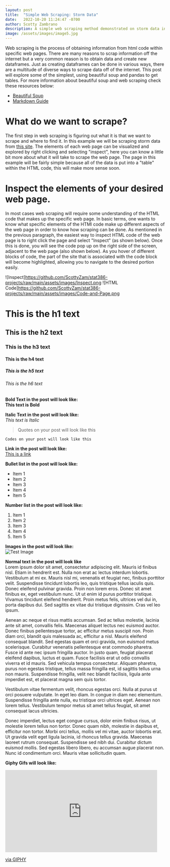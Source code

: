 ```yaml
---
layout: post
title:  "Simple Web Scraping: Storm Data"
date:   2022-10-20 11:24:47 -0700
author: Scotty Zambrano
description: A simple web scraping method demonstrated on storm data in python.  
image: /assets/images/image5.jpg
---
```




Web scraping is the process of obtaining information from html code within specific web pages. There are many reasons to scrap information off the internet but a very common reason is to obtain data and create new dataframes. Just as creating dataframes can be done in various ways, there are a multitude of diverse ways to scrape data off of the internet. This post will explore some of the simplest, using beautiful soup and pandas to get tables. 
For more information about beautiful soup and web scraping check these resources below:
* [Beautiful Soup](https://www.crummy.com/software/BeautifulSoup/bs4/doc/)
* [Markdown Guide](https://www.geeksforgeeks.org/what-is-web-scraping-and-how-to-use-it/)

# What do we want to scrape? 
The first step in web scraping is figuring out what it is that we want to scrape and where to find it. In this example we will be scraping storm data from [this site](https://en.wikipedia.org/wiki/List_of_natural_disasters_in_the_United_States). The elements of each web page can be visualized and explored by right clicking and selecting "inspect", here you can know a little bit more about what it will take to scrape the web page. The page in this example will be fairly simple because all of the data is put into a "table" within the HTML code, this will make more sense soon. 

# Inspect the elements of your desired web page.
In most cases web scraping will require some understanding of the HTML code that makes up the specific web page. In basic terms, one wants to know what specific elements of the HTMl code make up different aspects of the web page in order to know how scraping can be done. As mentioned in the previous paragraph, the easiest way to inspect HTML code of the web page is to right click the page and select "Inspect" (as shown below). Once this is done, you will see the code pop up on the right side of the screen, adjacent to the web page (also shown below). As you hover of different blocks of code, the part of the site that is associated with the code block will become highlighted, allowing you to navigate to the desired portion easily. 

![Inspect]https://github.com/ScottyZam/stat386-projects/raw/main/assets/images/Inspect.png
![HTML Code]https://github.com/ScottyZam/stat386-projects/raw/main/assets/images/Code-and-Page.png


# This is the h1 text
## This is the h2 text
### This is the h3 text
#### This is the h4 text
##### This is the h5 text
###### This is the h6 text

**Bold Text in the post will look like:**<br>
**This text is Bold**

**Italic Text in the post will look like:**<br>
*This text is Italic*

> Quotes on your post will look like this

`Codes on your post will look like this`

**Link in the post will look like:**<br>
[This is a link](#)

**Bullet list in the post will look like:**
* Item 1
* Item 2
* Item 3
* Item 4
* Item 5

**Number list in the post will look like:**
1. Item 1
2. Item 2
3. Item 3
4. Item 4
5. Item 5

**Images in the post will look like:**<br>
![Test Image](https://raw.githubusercontent.com/esnt/stat386-projects/main/assets/images/image5.jpg)

**Normal text in the post will look like**<br>
Lorem ipsum dolor sit amet, consectetur adipiscing elit. Mauris id finibus nisl. Etiam in hendrerit est. Nulla non erat ac lectus interdum lobortis. Vestibulum at mi ex. Mauris nisl mi, venenatis et feugiat nec, finibus porttitor velit. Suspendisse tincidunt lobortis leo, quis tristique tellus iaculis quis. Donec eleifend pulvinar gravida. Proin non lorem eros. Donec sit amet finibus ex, eget vestibulum nunc. Ut ut enim id purus porttitor tristique. Vivamus tincidunt eleifend hendrerit. Proin metus felis, ultrices vel dui in, porta dapibus dui. Sed sagittis ex vitae dui tristique dignissim. Cras vel leo ipsum.

Aenean ac neque et risus mattis accumsan. Sed ac tellus molestie, lacinia ante sit amet, convallis felis. Maecenas aliquet lectus nec euismod auctor. Donec finibus pellentesque tortor, ac efficitur metus suscipit non. Proin diam orci, blandit quis malesuada ac, efficitur a nisl. Mauris eleifend consequat blandit. Sed egestas quam et orci gravida, non euismod metus scelerisque. Curabitur venenatis pellentesque erat commodo pharetra. Fusce id ante nec ipsum fringilla auctor. In justo quam, feugiat placerat eleifend dapibus, luctus et quam. Fusce facilisis erat ut odio convallis viverra et id mauris. Sed vehicula tempus consectetur. Aliquam pharetra, purus non egestas tristique, tellus massa fringilla est, id sagittis tellus urna non mauris. Suspendisse fringilla, velit nec blandit facilisis, ligula ante imperdiet est, et placerat magna sem quis tortor.

Vestibulum vitae fermentum velit, rhoncus egestas orci. Nulla at purus ut orci posuere vulputate. In eget leo diam. In congue in diam nec elementum. Suspendisse fringilla ante nulla, eu tristique orci ultrices eget. Aenean non lorem tellus. Vestibulum tempor metus sit amet tellus feugiat, sit amet consequat lacus ultricies.

Donec imperdiet, lectus eget congue cursus, dolor enim finibus risus, ut molestie lorem tellus non tortor. Donec quam nibh, molestie in dapibus et, efficitur non tortor. Morbi orci tellus, mollis vel mi vitae, auctor lobortis erat. Ut gravida velit eget ligula lacinia, id rhoncus tellus gravida. Maecenas laoreet rutrum consequat. Suspendisse sed nibh dui. Curabitur dictum euismod mollis. Sed egestas libero libero, eu accumsan augue placerat non. Nunc id condimentum orci. Mauris vitae sollicitudin quam.

**Giphy Gifs will look like:**<br>
<iframe src="https://giphy.com/embed/ZqlvCTNHpqrio" width="480" height="259" frameBorder="0" class="giphy-embed" allowFullScreen></iframe><p><a href="https://giphy.com/gifs/laughing-despicable-me-minions-ZqlvCTNHpqrio">via GIPHY</a></p>
